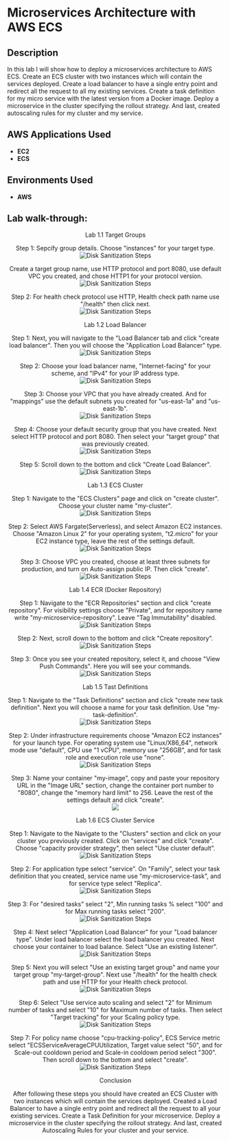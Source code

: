 <h1>Microservices Architecture with AWS ECS</h1>


<h2>Description</h2>
In this lab I will show how to deploy a microservices architecture to AWS ECS. Create an ECS cluster with two instances which will contain the services deployed. Create a load balancer to have a single entry point and redirect all the request to all my existing services. Create a task definition for my micro service with the latest version from a Docker image. Deploy a microservice in the cluster specifying the rollout strategy. And last, created autoscaling rules for my cluster and my service.
<br />


<h2>AWS Applications Used</h2> 

- <b>EC2</b> 
- <b>ECS</b>

<h2>Environments Used </h2>

- <b>AWS</b> 

<h2>Lab walk-through:</h2> 

<p align="center">
Lab 1.1 Target Groups <br/> 

<p align="center">
Step 1: Sepcify group details. Choose "instances" for your target type.  <br/>
<img src="https://github.com/brycehallcloud/Microservices-Architecture-with-AWS-ECS/assets/144934324/18f4363e-261a-4d8e-9284-c312e5dff19f" alt="Disk Sanitization Steps"/>
<br /> 

<p align="center">
Create a target group name, use HTTP protocol and port 8080, use default VPC you created, and chose HTTP1 for your protocol version.      <br/>
<img src="https://github.com/brycehallcloud/Microservices-Architecture-with-AWS-ECS/assets/144934324/95cfd9af-c3ca-473d-91b6-d6715c7cbf82" alt="Disk Sanitization Steps"/>
<br /> 

<p align="center">
Step 2: For health check protocol use HTTP, Health check path name use "/health" then click next.      <br/>
<img src="https://github.com/brycehallcloud/Microservices-Architecture-with-AWS-ECS/assets/144934324/01c751ae-0db1-4b63-92d9-52e7d17d42bb" alt="Disk Sanitization Steps"/>
<br /> 

<p align="center">
Lab 1.2 Load Balancer <br/>

<p align="center">
Step 1: Next, you will navigate to the "Load Balancer tab and click "create load balancer". Then you will choose the "Application Load Balancer" type.      <br/>
<img src="https://github.com/brycehallcloud/Microservices-Architecture-with-AWS-ECS/assets/144934324/9012d64f-3464-4195-8d40-c6fd8177fa5c" alt="Disk Sanitization Steps"/>
<br /> 

<p align="center">
Step 2: Choose your load balancer name, "Internet-facing" for your scheme, and "IPv4" for your IP address type.      <br/>
<img src="https://github.com/brycehallcloud/Microservices-Architecture-with-AWS-ECS/assets/144934324/f3aee1d9-1c12-4a0b-bbb3-98ac957069ae" alt="Disk Sanitization Steps"/>
<br /> 

<p align="center">
Step 3: Choose your VPC that you have already created. And for "mappings" use the default subnets you created for "us-east-1a" and "us-east-1b".      <br/>
<img src="https://github.com/brycehallcloud/Microservices-Architecture-with-AWS-ECS/assets/144934324/c51b149e-2c14-4ea4-a616-aec3eb8228d0" alt="Disk Sanitization Steps"/>
<br /> 

<p align="center">
Step 4: Choose your default security group that you have created. Next select HTTP protocol and port 8080. Then select your "target group" that was previously created.      <br/>
<img src="https://github.com/brycehallcloud/Microservices-Architecture-with-AWS-ECS/assets/144934324/e62056a4-6f36-4773-9ddd-fce1d336e67d" alt="Disk Sanitization Steps"/>
<br /> 

<p align="center">
Step 5: Scroll down to the bottom and click "Create Load Balancer".      <br/>
<img src="https://github.com/brycehallcloud/Microservices-Architecture-with-AWS-ECS/assets/144934324/64af2e95-cf3a-43ec-aad3-8f3353afe2b4" alt="Disk Sanitization Steps"/>
<br /> 

<p align="center">
Lab 1.3 ECS Cluster <br/>

<p align="center">
Step 1: Navigate to the "ECS Clusters" page and click on "create cluster". Choose your cluster name "my-cluster".      <br/>
<img src="https://github.com/brycehallcloud/Microservices-Architecture-with-AWS-ECS/assets/144934324/73eca94d-d705-404e-ae7d-b5def55fae3b" alt="Disk Sanitization Steps"/>
<br />

<p align="center">
Step 2: Select AWS Fargate(Serverless), and select Amazon EC2 instances. Choose "Amazon Linux 2" for your operating system, "t2.micro" for your EC2 instance type, leave the rest of the settings default.      <br/>
<img src="https://github.com/brycehallcloud/Microservices-Architecture-with-AWS-ECS/assets/144934324/6f84bac2-3a85-4f85-8620-ebd69782fe7b" alt="Disk Sanitization Steps"/>
<br /> 

<p align="center">
Step 3: Choose VPC you created, choose at least three subnets for production, and turn on Auto-assign public IP. Then click "create".       <br/>
<img src="https://github.com/brycehallcloud/Microservices-Architecture-with-AWS-ECS/assets/144934324/597443f6-7bb0-41a4-b0f5-2f0d13f032d7" alt="Disk Sanitization Steps"/>
<br /> 

<p align="center">
Lab 1.4 ECR (Docker Repository) <br/>

<p align="center">
Step 1: Navigate to the "ECR Repositories" section and click "create repository". For visibility settings choose "Private", and for repository name write "my-microservice-repository". Leave "Tag Immutability" disabled.      <br/>
<img src="https://github.com/brycehallcloud/Microservices-Architecture-with-AWS-ECS/assets/144934324/8771fe5d-4c82-4d2a-9b5a-bf636c37d7c5" alt="Disk Sanitization Steps"/>
<br />

<p align="center">
Step 2: Next, scroll down to the bottom and click "Create repository".      <br/>
<img src="https://github.com/brycehallcloud/Microservices-Architecture-with-AWS-ECS/assets/144934324/dfefa09e-0918-40cf-b450-1de45906bf87" alt="Disk Sanitization Steps"/>
<br /> 

<p align="center">
Step 3: Once you see your created repository, select it, and choose "View Push Commands". Here you will see your commands.       <br/>
<img src="https://github.com/brycehallcloud/Microservices-Architecture-with-AWS-ECS/assets/144934324/86209c62-267c-4d26-bdb9-1a52b13c7c42" alt="Disk Sanitization Steps"/>
<br />

<p align="center">
Lab 1.5 Tast Definitions <br/>

<p align="center">
Step 1: Navigate to the "Task Definitions" section and click "create new task definition". Next you will choose a name for your task definition. Use "my-task-definition".       <br/>
<img src="https://github.com/brycehallcloud/Microservices-Architecture-with-AWS-ECS/assets/144934324/8cf007fb-469d-422a-8a05-36820f62593a" alt="Disk Sanitization Steps"/>
<br /> 

<p align="center">
Step 2: Under infrastructure requirements choose "Amazon EC2 instances" for your launch type. For operating system use "Linux/X86_64", network mode use "default", CPU use "1 vCPU", memory use "256GB", and for task role and execution role use "none".        <br/>
<img src="https://github.com/brycehallcloud/Microservices-Architecture-with-AWS-ECS/assets/144934324/192d248e-16b2-4dfa-bb77-493beef7ceec" alt="Disk Sanitization Steps"/>
<br /> 

<p align="center">
Step 3: Name your container "my-image", copy and paste your repository URL in the "Image URL" section, change the container port number to "8080", change the "memory hard limit" to 256. Leave the rest of the settings default and click "create".         <br/>
<img src="https://github.com/brycehallcloud/Microservices-Architecture-with-AWS-ECS/assets/144934324/1ecc3e7b-a0f5-4443-aa0a-2bdbd98553fb"/>
<br />

<p align="center">
Lab 1.6 ECS Cluster Service <br/>

<p align="center">
Step 1: Navigate to the Navigate to the "Clusters" section and click on your cluster you previously created. Click on "services" and click "create". Choose "capacity provider strategy", then select "Use cluster default".       <br/>
<img src="https://github.com/brycehallcloud/Microservices-Architecture-with-AWS-ECS/assets/144934324/1f7e45c2-b033-40ba-b194-10b10838add4" alt="Disk Sanitization Steps"/>
<br /> 

<p align="center">
Step 2: For application type select "service". On "Family", select your task definition that you created, service name use "my-microservice-task", and for service type select "Replica".       <br/>
<img src="https://github.com/brycehallcloud/Microservices-Architecture-with-AWS-ECS/assets/144934324/fb067f86-3e21-428e-b1f9-994914231291" alt="Disk Sanitization Steps"/>
<br /> 

<p align="center">
Step 3: For "desired tasks" select "2", Min running tasks % select "100" and for Max running tasks select "200".       <br/>
<img src="https://github.com/brycehallcloud/Microservices-Architecture-with-AWS-ECS/assets/144934324/aa808569-ef08-4f48-879d-829ed929f733" alt="Disk Sanitization Steps"/>
<br />  

<p align="center">
Step 4: Next select "Application Load Balancer" for your "Load balancer type". Under load balancer select the load balancer you created. Next choose your container to load balance. Select "Use an existing listener".       <br/>
<img src="https://github.com/brycehallcloud/Microservices-Architecture-with-AWS-ECS/assets/144934324/c2445b08-f981-4754-94e6-6de2275823a0" alt="Disk Sanitization Steps"/>
<br /> 

<p align="center">
Step 5: Next you will select "Use an existing target group" and name your target group "my-target-group". Next use "/health" for the health check path and use HTTP for your Health check protocol.       <br/>
<img src="https://github.com/brycehallcloud/Microservices-Architecture-with-AWS-ECS/assets/144934324/89c8e5b0-20e1-4295-aa21-b9c2bec40180" alt="Disk Sanitization Steps"/>
<br /> 

<p align="center">
Step 6: Select "Use service auto scaling and select "2" for Minimum number of tasks and select "10" for Maximum number of tasks. Then select "Target tracking" for your Scaling policy type.      <br/>
<img src="https://github.com/brycehallcloud/Microservices-Architecture-with-AWS-ECS/assets/144934324/f978a3f1-4c45-4f27-b42a-e0ce09b8acbc" alt="Disk Sanitization Steps"/>
<br /> 

<p align="center">
Step 7: For policy name choose "cpu-tracking-policy", ECS Service metric select "ECSServiceAverageCPUUtilization, Target value select "50", and for Scale-out cooldown period and Scale-in cooldown period select "300". Then scroll down to the bottom and select "create".      <br/>
<img src="https://github.com/brycehallcloud/Microservices-Architecture-with-AWS-ECS/assets/144934324/1318f7bd-778e-4345-b623-8a9b065d9988" alt="Disk Sanitization Steps"/>
<br />

<p align="center">
Conclusion <br/>

<p align="center">
After following these steps you should have created an ECS Cluster with two instances which will contain the services deployed. Created a Load Balancer to have a single entry point and redirect all the request to all your existing services. Create a Task Definition for your microservice. Deploy a microservice in the cluster specifying the rollout strategy. And last, created Autoscaling Rules for your cluster and your service. <br/>







 



















  
<!--
 ```diff
- text in red
+ text in green
! text in orange
# text in gray
@@ text in purple (and bold)@@
```
--!>
